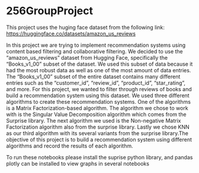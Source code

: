 # 256GroupProject

This project uses the huging face dataset from the following link: https://huggingface.co/datasets/amazon_us_reviews

In this project we are trying to implement recommendation systems using content based filtering and collaborative filtering. We decided to use the “amazon_us_reviews” dataset from Hugging Face, specifically the “Books_v1_00” subset of the dataset. We used this subset of data because it had the most robust data as well as one of the most amount of data entries. The “Books_v1_00” subset of the entire dataset contains many different entries such as the “customer_id”, “review_id”, “product_id”, “star_rating”, and more. For this project, we wanted to filter through reviews of books and build a recommendation system using this dataset.
	We used three different algorithms to create these recommendation systems. One of the algorithms is a Matrix Factorization-based algorithm. The algorithm we chose to work with is the Singular Value Decomposition algorithm which comes from the Surprise library. The next algorithm we used is the Non-negative Matrix Factorization algorithm also from the surprise library. Lastly we chose KNN as our third algorithm with its several variants from the surprise library.The objective of this project is to build a recommendation system using different algorithms and record the results of each algorithm.

To run these notebooks please install the suprise python library, and pandas
plotly can be installed to view graphs in several notebooks
